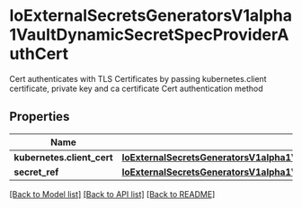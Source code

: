 # IoExternalSecretsGeneratorsV1alpha1VaultDynamicSecretSpecProviderAuthCert

Cert authenticates with TLS Certificates by passing kubernetes.client certificate, private key and ca certificate Cert authentication method
## Properties
Name | Type | Description | Notes
------------ | ------------- | ------------- | -------------
**kubernetes.client_cert** | [**IoExternalSecretsGeneratorsV1alpha1VaultDynamicSecretSpecProviderAuthCertClientCert**](IoExternalSecretsGeneratorsV1alpha1VaultDynamicSecretSpecProviderAuthCertClientCert.md) |  | [optional] 
**secret_ref** | [**IoExternalSecretsGeneratorsV1alpha1VaultDynamicSecretSpecProviderAuthCertSecretRef**](IoExternalSecretsGeneratorsV1alpha1VaultDynamicSecretSpecProviderAuthCertSecretRef.md) |  | [optional] 

[[Back to Model list]](../README.md#documentation-for-models) [[Back to API list]](../README.md#documentation-for-api-endpoints) [[Back to README]](../README.md)


